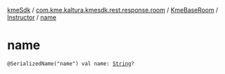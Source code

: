 [kmeSdk](../../../index.md) / [com.kme.kaltura.kmesdk.rest.response.room](../../index.md) / [KmeBaseRoom](../index.md) / [Instructor](index.md) / [name](./name.md)

# name

`@SerializedName("name") val name: `[`String`](https://kotlinlang.org/api/latest/jvm/stdlib/kotlin/-string/index.html)`?`